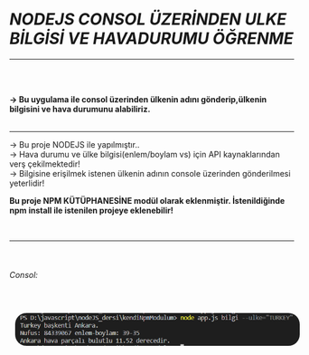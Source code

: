 # ***NODEJS CONSOL ÜZERİNDEN ULKE BİLGİSİ VE HAVADURUMU ÖĞRENME***

<hr>
<br><br>

<b>-> Bu uygulama ile consol üzerinden ülkenin adını gönderip,ülkenin bilgisini ve hava durumunu alabiliriz. </b>
<br><br><hr>

-> Bu proje NODEJS ile yapılmıştır..<br>
-> Hava durumu ve ülke bilgisi(enlem/boylam vs) için API kaynaklarından verş çekilmektedir!<br>
-> Bilgisine erişilmek istenen ülkenin adının console üzerinden gönderilmesi yeterlidir!
<br>

<b>Bu proje NPM KÜTÜPHANESİNE modül olarak eklenmiştir. İstenildiğinde npm install ile istenilen projeye eklenebilir!</b>



<br><hr><br>
<p align="center">
    <h6>Consol:</h6><br>
    <img src="images/consol.png" style="border-radius: 30px;padding:10px " width="800">  
</p>
